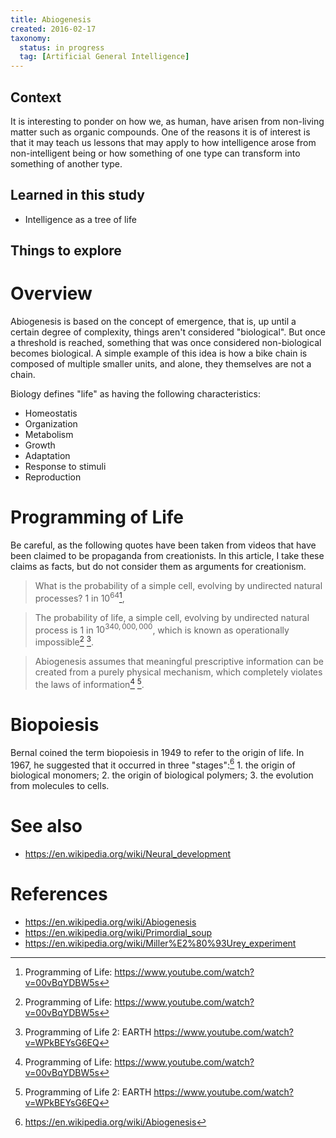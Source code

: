 ```yaml
---
title: Abiogenesis
created: 2016-02-17
taxonomy:
  status: in progress
  tag: [Artificial General Intelligence]
---
```


## Context
It is interesting to ponder on how we, as human, have arisen from non-living matter such as organic compounds. One of the reasons it is of interest is that it may teach us lessons that may apply to how intelligence arose from non-intelligent being or how something of one type can transform into something of another type.

## Learned in this study
* Intelligence as a tree of life

## Things to explore

# Overview
Abiogenesis is based on the concept of emergence, that is, up until a certain degree of complexity, things aren't considered "biological". But once a threshold is reached, something that was once considered non-biological becomes biological. A simple example of this idea is how a bike chain is composed of multiple smaller units, and alone, they themselves are not a chain.

Biology defines "life" as having the following characteristics:
* Homeostatis
* Organization
* Metabolism
* Growth
* Adaptation
* Response to stimuli
* Reproduction

# Programming of Life
Be careful, as the following quotes have been taken from videos that have been claimed to be propaganda from creationists. In this article, I take these claims as facts, but do not consider them as arguments for creationism.

> What is the probability of a simple cell, evolving by undirected natural processes? $1$ in $10^{64}$[^1],

> The probability of life, a simple cell, evolving by undirected natural process is $1$ in $10^{340,000,000}$, which is known as operationally impossible[^1] [^2].

> Abiogenesis assumes that meaningful prescriptive information can be created from a purely physical mechanism, which completely violates the laws of information[^1] [^2].

# Biopoiesis
Bernal coined the term biopoiesis in 1949 to refer to the origin of life. In 1967, he suggested that it occurred in three "stages":[^3]
	1. the origin of biological monomers;
	2. the origin of biological polymers;
	3. the evolution from molecules to cells.

# See also
* https://en.wikipedia.org/wiki/Neural_development

# References
[^1]: Programming of Life: https://www.youtube.com/watch?v=00vBqYDBW5s
[^2]: Programming of Life 2: EARTH https://www.youtube.com/watch?v=WPkBEYsG6EQ
[^3]: https://en.wikipedia.org/wiki/Abiogenesis

* https://en.wikipedia.org/wiki/Abiogenesis
* https://en.wikipedia.org/wiki/Primordial_soup
* https://en.wikipedia.org/wiki/Miller%E2%80%93Urey_experiment
